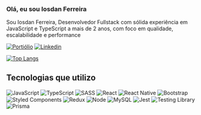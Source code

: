 ### Olá, eu sou Iosdan Ferreira

<p>Sou Iosdan Ferreira, Desenvolvedor Fullstack com sólida experiência em JavaScript e TypeScript a mais de 2 anos, com foco em qualidade, escalabilidade e performance</p>

[![Portiólio](https://img.shields.io/website?label=IosdanFerreira.dev&style=for-the-badge&url=https://portifolio-iosdanferreira.vercel.app/)](https://portifolio-iosdanferreira.vercel.app)
[![Linkedin](https://img.shields.io/badge/LinkedIn-0077B5?style=for-the-badge&logo=linkedin&logoColor=white)](https://www.linkedin.com/in/iosdan-ferreira-772684254/)

[![Top Langs](https://github-readme-stats.vercel.app/api/top-langs/?username=IosdanFerreira&theme=radical&show_icons=true)](https://github.com/IosdanFerreira/github-readme-stats)

## Tecnologias que utilizo


<div style="display: inline-block;">
    <img src="https://img.shields.io/badge/JavaScript-F7DF1E?style=for-the-badge&logo=javascript&logoColor=black" align="center" alt="JavaScript">
    <img src="https://img.shields.io/badge/TypeScript-007ACC?style=for-the-badge&logo=typescript&logoColor=white" align="center" alt="TypeScript">
    <img src="https://img.shields.io/badge/Sass-CC6699?style=for-the-badge&logo=sass&logoColor=white" align="center" alt="SASS">
    <img src="https://img.shields.io/badge/React-20232A?style=for-the-badge&logo=react&logoColor=61DAFB" align="center" alt="React">
    <img src="https://img.shields.io/badge/React_Native-20232A?style=for-the-badge&logo=react&logoColor=61DAFB" align="center" alt="React Native">
    <img src="https://img.shields.io/badge/Bootstrap-563D7C?style=for-the-badge&logo=bootstrap&logoColor=white" align="center" alt="Bootstrap">
    <img src="https://img.shields.io/badge/styled--components-DB7093?style=for-the-badge&logo=styled-components&logoColor=white" align="center" alt="Styled Components">
    <img src="https://img.shields.io/badge/Redux-593D88?style=for-the-badge&logo=redux&logoColor=white" align="center" alt="Redux">
    <img src="https://img.shields.io/badge/Node.js-43853D?style=for-the-badge&logo=node.js&logoColor=white" align="center" alt="Node">
    <img src="https://img.shields.io/badge/MySQL-00000F?style=for-the-badge&logo=mysql&logoColor=white" align="center" alt="MySQL">
    <img src="https://img.shields.io/badge/Jest-323330?style=for-the-badge&logo=Jest&logoColor=white" align="center" alt="Jest">
    <img src="https://img.shields.io/badge/testing%20library-323330?style=for-the-badge&logo=testing-library&logoColor=red" align="center" alt="Testing Library">
    <img src="https://img.shields.io/badge/Prisma-3982CE?style=for-the-badge&logo=Prisma&logoColor=white" align="center" alt="Prisma">
</div>
